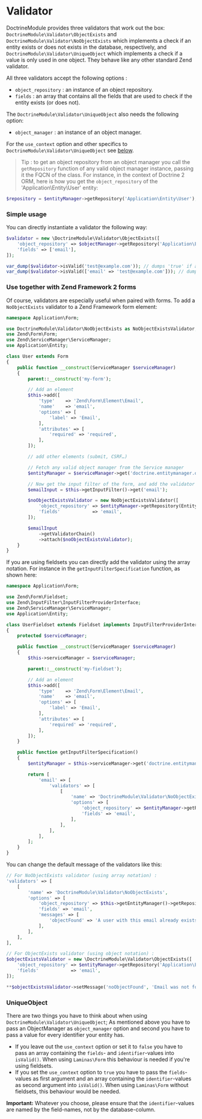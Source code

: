 Validator
=========

DoctrineModule provides three validators that work out the box: `DoctrineModule\Validator\ObjectExists` and `DoctrineModule\Validator\NoObjectExists` which implements a check if an entity exists or does not exists in the database, respectively, and `DoctrineModule\Validator\UniqueObject` which implements a check if a value is only used in one object.  They behave like any other standard Zend validator.

All three validators accept the following options :

* `object_repository` : an instance of an object repository.
* `fields` : an array that contains all the fields that are used to check if the entity exists (or does not).

The `DoctrineModule\Validator\UniqueObject` also needs the following option:

* `object_manager` : an instance of an object manager.

For the `use_context` option and other specifics to `DoctrineModule\Validator\UniqueObject` see [below](#uniqueobject).

> Tip : to get an object repository from an object manager you call the `getRepository` function of any valid object manager instance, passing it the FQCN of the class. For instance, in the context of Doctrine 2 ORM, here is how you get the `object_repository` of the 'Application\Entity\User' entity:

```php
$repository = $entityManager->getRepository('Application\Entity\User');
```

### Simple usage

You can directly instantiate a validator the following way:

```php
$validator = new \DoctrineModule\Validator\ObjectExists([
    'object_repository' => $objectManager->getRepository('Application\Entity\User'),
    'fields' => ['email'],
]);

var_dump($validator->isValid('test@example.com')); // dumps 'true' if an entity matches
var_dump($validator->isValid(['email' => 'test@example.com'])); // dumps 'true' if an entity matches
```


### Use together with Zend Framework 2 forms

Of course, validators are especially useful when paired with forms.  To add a `NoObjectExists` validator to a Zend Framework form element:

```php
namespace Application\Form;

use DoctrineModule\Validator\NoObjectExists as NoObjectExistsValidator;
use Zend\Form\Form;
use Zend\ServiceManager\ServiceManager;
use Application\Entity;

class User extends Form
{
    public function __construct(ServiceManager $serviceManager)
    {
        parent::__construct('my-form');

        // Add an element
        $this->add([
            'type'    => 'Zend\Form\Element\Email',
            'name'    => 'email',
            'options' => [
                'label' => 'Email',
            ],
            'attributes' => [
                'required' => 'required',
            ],
        ]);

        // add other elements (submit, CSRF…)

        // Fetch any valid object manager from the Service manager
        $entityManager = $serviceManager->get('doctrine.entitymanager.orm_default');

        // Now get the input filter of the form, and add the validator to the email input
        $emailInput = $this->getInputFilter()->get('email');

        $noObjectExistsValidator = new NoObjectExistsValidator([
            'object_repository' => $entityManager->getRepository(Entity\User::class),
            'fields'            => 'email',
        ]);

        $emailInput
            ->getValidatorChain()
            ->attach($noObjectExistsValidator);
    }
}
```

If you are using fieldsets you can directly add the validator using the array notation.  For instance in the `getInputFilterSpecification` function, as shown here:

```php
namespace Application\Form;

use Zend\Form\Fieldset;
use Zend\InputFilter\InputFilterProviderInterface;
use Zend\ServiceManager\ServiceManager;
use Application\Entity;

class UserFieldset extends Fieldset implements InputFilterProviderInterface
{
    protected $serviceManager;

    public function __construct(ServiceManager $serviceManager)
    {
        $this->serviceManager = $serviceManager;

        parent::__construct('my-fieldset');

        // Add an element
        $this->add([
            'type'    => 'Zend\Form\Element\Email',
            'name'    => 'email',
            'options' => [
                'label' => 'Email',
            ],
            'attributes' => [
                'required' => 'required',
            ],
        ]);
    }

    public function getInputFilterSpecification()
    {
        $entityManager = $this->serviceManager->get('doctrine.entitymanager.orm_default');

        return [
            'email' => [
                'validators' => [
                    [
                        'name' => 'DoctrineModule\Validator\NoObjectExists',
                        'options' => [
                            'object_repository' => $entityManager->getRepository(Entity\User::class),
                            'fields' => 'email',
                        ],
                    ],
                ],
            ],
        ];
    }
}
```

You can change the default message of the validators like this:

```php
// For NoObjectExists validator (using array notation) :
'validators' => [
    [
        'name' => 'DoctrineModule\Validator\NoObjectExists',
        'options' => [
            'object_repository' => $this->getEntityManager()->getRepository('Application\Entity\User'),
            'fields' => 'email',
            'messages' => [
                'objectFound' => 'A user with this email already exists.',
            ],
        ],
    ],
],

// For ObjectExists validator (using object notation) :
$objectExistsValidator = new \DoctrineModule\Validator\ObjectExists([
    'object_repository' => $entityManager->getRepository('Application\Entity\User'),
    'fields'            => 'email',
]);

**$objectExistsValidator->setMessage('noObjectFound', 'Email was not found.');**
```


### UniqueObject

There are two things you have to think about when using `DoctrineModule\Validator\UniqueObject`;  As mentioned above you have to pass an ObjectManager as `object_manager` option and second you have to pass a value for every identifier your entity has.

* If you leave out the `use_context` option or set it to `false` you have to pass an array containing the `fields`- and `identifier`-values into `isValid()`. When using `Laminas\Form` this behaviour is needed if you're using fieldsets.
* If you set the `use_context` option to `true` you have to pass the `fields`-values as first argument and an array containing the `identifier`-values as second argument into `isValid()`. When using `Laminas\Form` without fieldsets, this behaviour would be needed.

__Important:__ Whatever you choose, please ensure that the `identifier`-values are named by the field-names, not by the database-column.
